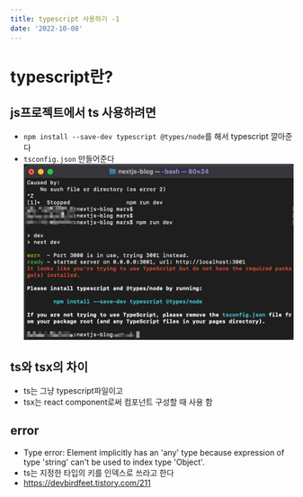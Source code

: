 ```yaml
---
title: typescript 사용하기 -1
date: '2022-10-08'
---
```


# typescript란?

## js프로젝트에서 ts 사용하려면
- ```npm install --save-dev typescript @types/node```를 해서 typescript 깔아준다
- ```tsconfig.json``` 만들어준다
![](.typescript-1_images/bad13907.png)


## ts와 tsx의 차이
- ts는 그냥 typescript파일이고
- tsx는 react component로써 컴포넌트 구성할 때 사용 함

## error
- Type error: Element implicitly has an 'any' type because expression of type 'string' can't be used to index type 'Object'.
- ts는 지정한 타입의 키를 인덱스로 쓰라고 한다
- https://devbirdfeet.tistory.com/211
